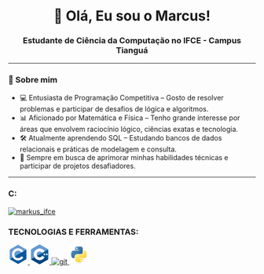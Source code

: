 <h1 align="center"> 👋 Olá, Eu sou o Marcus!</h1>
<h3 align="center">Estudante de Ciência da Computação no IFCE - Campus Tianguá</h3>

---

<h3>🧠 Sobre mim</h3>
<ul>
  <li>💻 Entusiasta de Programação Competitiva – Gosto de resolver problemas e participar de desafios de lógica e algoritmos.</li>
  <li>📊 Aficionado por Matemática e Física – Tenho grande interesse por áreas que envolvem raciocínio lógico, ciências exatas e tecnologia.</li>
  <li>🛠️ Atualmente aprendendo SQL – Estudando bancos de dados relacionais e práticas de modelagem e consulta.</li>
  <li>🎯 Sempre em busca de aprimorar minhas habilidades técnicas e participar de projetos desafiadores.</li>
</ul>

---

<h3 align="left">C:</h3>
<p align="left">
  <a href="https://codeforces.com/profile/markus_ifce" target="blank">
    <img align="center" src="https://raw.githubusercontent.com/rahuldkjain/github-profile-readme-generator/master/src/images/icons/Social/codeforces.svg" alt="markus_ifce" height="30" width="40" />
  </a>
</p>

<h3 align="left">TECNOLOGIAS E FERRAMENTAS:</h3>
<p align="left"> 
  <a href="https://www.cprogramming.com/" target="_blank" rel="noreferrer">
    <img src="https://raw.githubusercontent.com/devicons/devicon/master/icons/c/c-original.svg" alt="c" width="40" height="40"/> 
  </a> 
  <a href="https://www.w3schools.com/cpp/" target="_blank" rel="noreferrer"> 
    <img src="https://raw.githubusercontent.com/devicons/devicon/master/icons/cplusplus/cplusplus-original.svg" alt="cplusplus" width="40" height="40"/> 
  </a> 
  <a href="https://git-scm.com/" target="_blank" rel="noreferrer"> 
    <img src="https://www.vectorlogo.zone/logos/git-scm/git-scm-icon.svg" alt="git" width="40" height="40"/> 
  </a> 
  <a href="https://www.python.org" target="_blank" rel="noreferrer"> 
    <img src="https://raw.githubusercontent.com/devicons/devicon/master/icons/python/python-original.svg" alt="python" width="40" height="40"/> 
  </a> 
</p>

